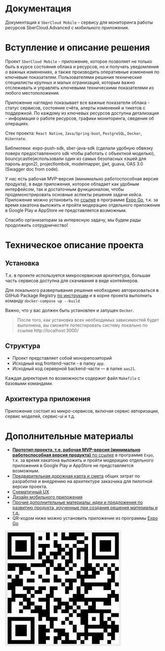 # Документация
Документация к `SberCloud Mobile` - сервису для мониторинга работы ресурсов SberCloud.Advanced с мобильного приложения.

# Вступление и описание решения

Проект `SberCloud Mobile` - приложение, которое позволяет не только быть в курсе состояния облака и ресурсов, но и получать уведомления о важных изменениях, а также производить оперативные изменения по ключевым показателям. Пользователями решения технические специалисты крупных и малых огранизаций, которым важно отслеживать и управлять ключевыми техническими показателями из любого местоположения.

Приложение наглядно показывает все важные показатели облака - статус сервисов, состояние счёта, алерты изменений и тикетов с поддержкой. По каждому из ключевых ресурсов доступна детализация – информация о работе ресурсов, графики мониторинга, сведения об операциях.

Стек проекта: `React Native`, `Java/Spring-boot`, `PostgreSQL`, `Docker`, `Hibernate`.

Библиотеки: expo-push-sdk, sber-java-sdk (сделали удобную обвязку поверх предоставленного sdk чтобы работать с объектной моделью), bouncycastle(использовали один из самых безопасных хэшей для пароль argon2), projectlombok, modelmapper, jjwt, guava, OAS 3.0 (Swagger doc from code).

У нас есть рабочая MVP-версия (минимально работоспособная версия продукта), в виде приложения, которое обладает как удобным интерфейсом, так и достаточным функционалом, чтобы продемонстрировать основные аспекты решения задачи кейса. Приложение можно установить по [ссылке](exp://2v-jjk.anonymous.app.exp.direct:80) в программе [Expo Go](https://play.google.com/store/apps/details?id=host.exp.exponent), т.к. за время хакатона выложить и пройти модерацию отдельного приложения в Google Play и AppStore не представляется возможным.

Спасибо организаторам за интересную задачу, мы будем рады продолжить сотрудничество!

# Техническое описание проекта
## Установка
Т.к. в проекте используется микросервисная архитектура, большая часть сервисов доступна для скачивания в виде контейнеров.

Для локального развертывания решения необходимо авторизоваться в GitHub Package Registry [по инструкции](https://docs.github.com/en/free-pro-team@latest/packages/using-github-packages-with-your-projects-ecosystem/configuring-docker-for-use-with-github-packages#authenticating-to-github-packages) и в корне проекта выполнить команду `docker-compose up --build`

Важно, что у вас должен быть установлен и запущен `Docker`.

> После того, как установка всех необходимых зависимостей будет выполнена, вы сможете потестировать систему локально по ссылке http://localhost:3000/

## Структура
- Проект представляет собой монорепозиторий 
- Исходный код frontend-части - в папку `app`.
- Исходный код серверной backend-части — в папке `aas21`.

Каждая директория по возможности содержит файл `Makefile` с базовыми командами.

## Архитектура приложения
Приложение состоит из микро-сервисов, включая сервис авторизации, сервис моделей, сервис-ui и  т.д. 

# Дополнительные материалы

- [**Прототип проекта, т.е. рабочая MVP-версия (минимально работоспособная версия продукта)** по ссылке](exp://2v-jjk.anonymous.app.exp.direct:80) в программе `Expo`, т.к. за время хакатона выложить и пройти модерацию отдельного приложения в Google Play и AppStore не представляется возможным.
- [Предварительная дорожная карта и смета](https://docs.google.com/spreadsheets/d/1fD8Nbg0GgytnopRfruiP9mdH5-zc9i5XvJstZvNjObU/edit?usp=sharing) общих затрат по разработке и внедрению на архитектуре заказчика для пилотной версии проекта.
- [Схематичный UX](https://www.figma.com/file/gtmhuwNfVkmmyQeQomsg84/SberCode-Cloud?node-id=0%3A1)
- [Дизайн мобильного приложения](https://www.figma.com/file/gtmhuwNfVkmmyQeQomsg84/SberCode-Cloud?node-id=54%3A2)
- [Прочие дополнительные материалы: идеи и предложения по развитию продукта, изученные при создания решения материалы и т.д.](https://drive.google.com/drive/folders/1n5OXtiMhfHI8PhwQzwXbOXPMUxQuD55-?usp=sharing)
- QR-кодом ниже можно установить приложение из программы [Expo Go](https://play.google.com/store/apps/details?id=host.exp.exponent)



![QR-код](app.jpg)
